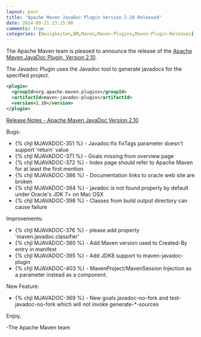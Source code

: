 ```yaml
---
layout: post
title: "Apache Maven JavaDoc Plugin Version 2.10 Released"
date: 2014-09-21 23:15:00
comments: true
categories: [Neuigkeiten,BM,Maven,Maven-Plugins,Maven-Plugin-Releases]
---
```

The Apache Maven team is pleased to announce the release of the 
[Apache Maven JavaDoc Plugin, Version 2.10](http://maven.apache.org/plugins/maven-javadoc-plugin).

The Javadoc Plugin uses the Javadoc tool to generate javadocs for the specified project.

``` xml
<plugin>
  <groupId>org.apache.maven.plugins</groupId>
  <artifactId>maven-javadoc-plugin</artifactId>
  <version>2.10</version>
</plugin>
```

<!-- more -->

[Release Notes - Apache Maven JavaDoc Version 2.10](http://jira.codehaus.org/secure/ReleaseNote.jspa?projectId=11138&styleName=Html&version=19448)

Bugs:

 * {% chjl MJAVADOC-351 %} - Javadoc:fix fixTags parameter doesn't support 'return' value
 * {% chjl MJAVADOC-371 %} - Goals missing from overview page
 * {% chjl MJAVADOC-372 %} - Index page should refer to Apache Maven for at least the first mention
 * {% chjl MJAVADOC-386 %} - Documentation links to oracle web site are broken
 * {% chjl MJAVADOC-394 %} - javadoc is not found properly by default under Oracle's JDK 7+ on Mac OSX
 * {% chjl MJAVADOC-398 %} - Classes from build output directory can cause failure

Improvements:

 * {% chjl MJAVADOC-376 %} - please add property 'maven.javadoc.classifier'
 * {% chjl MJAVADOC-380 %} - Add Maven version used to Created-By entry in manifest
 * {% chjl MJAVADOC-395 %} - Add JDK8 support to maven-javadoc-plugin
 * {% chjl MJAVADOC-403 %} - MavenProject/MavenSession Injection as a parameter instead as a component.

New Feature:

 * {% chjl MJAVADOC-369 %} - New goals javadoc-no-fork and test-javadoc-no-fork which will not invoke generate-*-sources


Enjoy,

-The Apache Maven team
